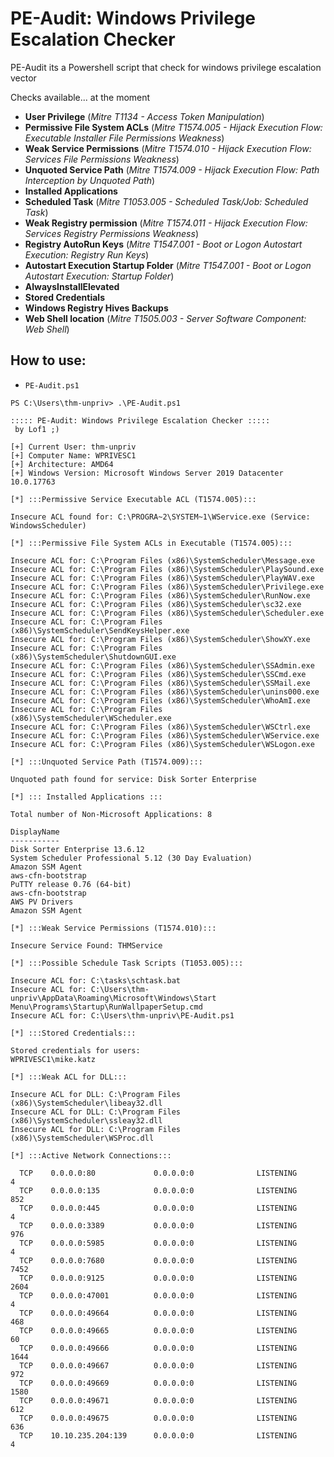 # PE-Audit: Windows Privilege Escalation Checker
PE-Audit its a Powershell script that check for windows privilege escalation vector

Checks available... at the moment
- **User Privilege** (*Mitre T1134 - Access Token Manipulation*)
- **Permissive File System ACLs** (*Mitre T1574.005 - Hijack Execution Flow: Executable Installer File Permissions Weakness*)
- **Weak Service Permissions** (*Mitre T1574.010 - Hijack Execution Flow: Services File Permissions Weakness*)
- **Unquoted Service Path** (*Mitre T1574.009 - Hijack Execution Flow: Path Interception by Unquoted Path*)
- **Installed Applications**
- **Scheduled Task** (*Mitre T1053.005 - Scheduled Task/Job: Scheduled Task*)
- **Weak Registry permission** (*Mitre T1574.011 - Hijack Execution Flow: Services Registry Permissions Weakness*)
- **Registry AutoRun Keys** (*Mitre T1547.001 - Boot or Logon Autostart Execution: Registry Run Keys*)
- **Autostart Execution Startup Folder** (*Mitre T1547.001 - Boot or Logon Autostart Execution: Startup Folder*)
- **AlwaysInstallElevated**
- **Stored Credentials**
- **Windows Registry Hives Backups**
- **Web Shell location** (*Mitre T1505.003 - Server Software Component: Web Shell*)

## How to use:
- `PE-Audit.ps1`

```
PS C:\Users\thm-unpriv> .\PE-Audit.ps1

::::: PE-Audit: Windows Privilege Escalation Checker :::::
 by Lof1 ;)

[+] Current User: thm-unpriv
[+] Computer Name: WPRIVESC1
[+] Architecture: AMD64
[+] Windows Version: Microsoft Windows Server 2019 Datacenter 10.0.17763

[*] :::Permissive Service Executable ACL (T1574.005):::

Insecure ACL found for: C:\PROGRA~2\SYSTEM~1\WService.exe (Service: WindowsScheduler)

[*] :::Permissive File System ACLs in Executable (T1574.005):::

Insecure ACL for: C:\Program Files (x86)\SystemScheduler\Message.exe
Insecure ACL for: C:\Program Files (x86)\SystemScheduler\PlaySound.exe
Insecure ACL for: C:\Program Files (x86)\SystemScheduler\PlayWAV.exe
Insecure ACL for: C:\Program Files (x86)\SystemScheduler\Privilege.exe
Insecure ACL for: C:\Program Files (x86)\SystemScheduler\RunNow.exe
Insecure ACL for: C:\Program Files (x86)\SystemScheduler\sc32.exe
Insecure ACL for: C:\Program Files (x86)\SystemScheduler\Scheduler.exe
Insecure ACL for: C:\Program Files (x86)\SystemScheduler\SendKeysHelper.exe
Insecure ACL for: C:\Program Files (x86)\SystemScheduler\ShowXY.exe
Insecure ACL for: C:\Program Files (x86)\SystemScheduler\ShutdownGUI.exe
Insecure ACL for: C:\Program Files (x86)\SystemScheduler\SSAdmin.exe
Insecure ACL for: C:\Program Files (x86)\SystemScheduler\SSCmd.exe
Insecure ACL for: C:\Program Files (x86)\SystemScheduler\SSMail.exe
Insecure ACL for: C:\Program Files (x86)\SystemScheduler\unins000.exe
Insecure ACL for: C:\Program Files (x86)\SystemScheduler\WhoAmI.exe
Insecure ACL for: C:\Program Files (x86)\SystemScheduler\WScheduler.exe
Insecure ACL for: C:\Program Files (x86)\SystemScheduler\WSCtrl.exe
Insecure ACL for: C:\Program Files (x86)\SystemScheduler\WService.exe
Insecure ACL for: C:\Program Files (x86)\SystemScheduler\WSLogon.exe

[*] :::Unquoted Service Path (T1574.009):::

Unquoted path found for service: Disk Sorter Enterprise

[*] ::: Installed Applications :::

Total number of Non-Microsoft Applications: 8

DisplayName
-----------
Disk Sorter Enterprise 13.6.12
System Scheduler Professional 5.12 (30 Day Evaluation)
Amazon SSM Agent
aws-cfn-bootstrap
PuTTY release 0.76 (64-bit)
aws-cfn-bootstrap
AWS PV Drivers
Amazon SSM Agent

[*] :::Weak Service Permissions (T1574.010):::

Insecure Service Found: THMService

[*] :::Possible Schedule Task Scripts (T1053.005):::

Insecure ACL for: C:\tasks\schtask.bat
Insecure ACL for: C:\Users\thm-unpriv\AppData\Roaming\Microsoft\Windows\Start Menu\Programs\Startup\RunWallpaperSetup.cmd
Insecure ACL for: C:\Users\thm-unpriv\PE-Audit.ps1

[*] :::Stored Credentials:::

Stored credentials for users:
WPRIVESC1\mike.katz

[*] :::Weak ACL for DLL:::

Insecure ACL for DLL: C:\Program Files (x86)\SystemScheduler\libeay32.dll
Insecure ACL for DLL: C:\Program Files (x86)\SystemScheduler\ssleay32.dll
Insecure ACL for DLL: C:\Program Files (x86)\SystemScheduler\WSProc.dll

[*] :::Active Network Connections:::

  TCP    0.0.0.0:80             0.0.0.0:0              LISTENING       4
  TCP    0.0.0.0:135            0.0.0.0:0              LISTENING       852
  TCP    0.0.0.0:445            0.0.0.0:0              LISTENING       4
  TCP    0.0.0.0:3389           0.0.0.0:0              LISTENING       976
  TCP    0.0.0.0:5985           0.0.0.0:0              LISTENING       4
  TCP    0.0.0.0:7680           0.0.0.0:0              LISTENING       7452
  TCP    0.0.0.0:9125           0.0.0.0:0              LISTENING       2604
  TCP    0.0.0.0:47001          0.0.0.0:0              LISTENING       4
  TCP    0.0.0.0:49664          0.0.0.0:0              LISTENING       468
  TCP    0.0.0.0:49665          0.0.0.0:0              LISTENING       60
  TCP    0.0.0.0:49666          0.0.0.0:0              LISTENING       1644
  TCP    0.0.0.0:49667          0.0.0.0:0              LISTENING       972
  TCP    0.0.0.0:49669          0.0.0.0:0              LISTENING       1580
  TCP    0.0.0.0:49671          0.0.0.0:0              LISTENING       612
  TCP    0.0.0.0:49675          0.0.0.0:0              LISTENING       636
  TCP    10.10.235.204:139      0.0.0.0:0              LISTENING       4
```
